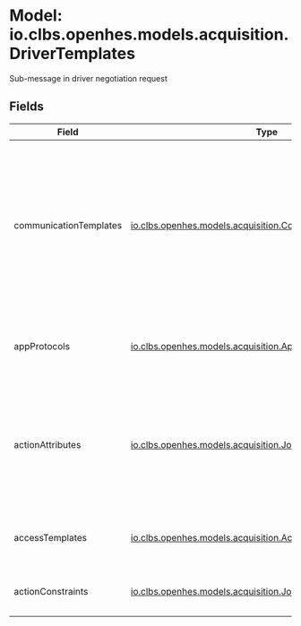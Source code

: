 # Model: io.clbs.openhes.models.acquisition.DriverTemplates

Sub-message in driver negotiation request

## Fields

| Field | Type | Description |
| --- | --- | --- |
| communicationTemplates | [io.clbs.openhes.models.acquisition.CommunicationTemplate](model-io-clbs-openhes-models-acquisition-communicationtemplate.md) | The templates of the communication options. Every template represents an option how the drivers allows to communicate. The driver can support multiple communication templates. |
| appProtocols | [io.clbs.openhes.models.acquisition.ApplicationProtocolTemplate](model-io-clbs-openhes-models-acquisition-applicationprotocoltemplate.md) | The templates of the application protocols supported by the driver. |
| actionAttributes | [io.clbs.openhes.models.acquisition.JobActionAttributes](model-io-clbs-openhes-models-acquisition-jobactionattributes.md) | The templates of the job actions for all supported action types. It must contain every action type supported by the driver once and only once. |
| accessTemplates | [io.clbs.openhes.models.acquisition.AccessLevelTemplate](model-io-clbs-openhes-models-acquisition-accessleveltemplate.md) | The templates of the access levels supported by the driver. |
| actionConstraints | [io.clbs.openhes.models.acquisition.JobActionContraints](model-io-clbs-openhes-models-acquisition-jobactioncontraints.md) | The templates of the job actions constraints. |


